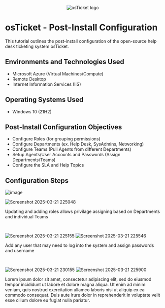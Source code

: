 <p align="center">
<img src="https://i.imgur.com/Clzj7Xs.png" alt="osTicket logo"/>
</p>

<h1>osTicket - Post-Install Configuration</h1>
This tutorial outlines the post-install configuration of the open-source help desk ticketing system osTicket.<br />




<h2>Environments and Technologies Used</h2>

- Microsoft Azure (Virtual Machines/Compute)
- Remote Desktop
- Internet Information Services (IIS)

<h2>Operating Systems Used </h2>

- Windows 10</b> (21H2)

<h2>Post-Install Configuration Objectives</h2>

- Configure Roles (for grouping permissions)
- Configure Departments (ex. Help Desk, SysAdmins, Networking)
- Configure Teams (Pull Agents from different Departments)
- Setup Agents/User Accounts and Passwords (Assign Departments/Teams)
- Configure the SLA and Help Topics

<h2>Configuration Steps</h2>

<p>

  ![image](https://github.com/user-attachments/assets/804f21cf-4270-4f47-8f41-87f0e3576678)
</p>

![Screenshot 2025-03-21 225048](https://github.com/user-attachments/assets/ef2ffddc-98bd-4ed1-9bdc-c17404ecffda)

<p>
Updating and adding roles allows privilage assigning based on Departments and individual Teams 
</p>
<br />

<p>

  ![Screenshot 2025-03-21 225155](https://github.com/user-attachments/assets/3ea73d1d-dead-411e-a87e-5fdf2e8b29fc)
![Screenshot 2025-03-21 225546](https://github.com/user-attachments/assets/6ad5f1a0-c2ef-47d7-9e1e-5610a36c1499)

</p>
<p>
Add any user that may need to log into the system and assign passwords and username
</p>
<br />

<p>

  ![Screenshot 2025-03-21 230155](https://github.com/user-attachments/assets/fa205236-7a9b-4d6b-9649-2ba2ff3d0540)
![Screenshot 2025-03-21 225900](https://github.com/user-attachments/assets/ce8301d2-1809-41f8-a584-6678258f4802)

</p>
<p>
Lorem ipsum dolor sit amet, consectetur adipiscing elit, sed do eiusmod tempor incididunt ut labore et dolore magna aliqua. Ut enim ad minim veniam, quis nostrud exercitation ullamco laboris nisi ut aliquip ex ea commodo consequat. Duis aute irure dolor in reprehenderit in voluptate velit esse cillum dolore eu fugiat nulla pariatur.
</p>
<br />

